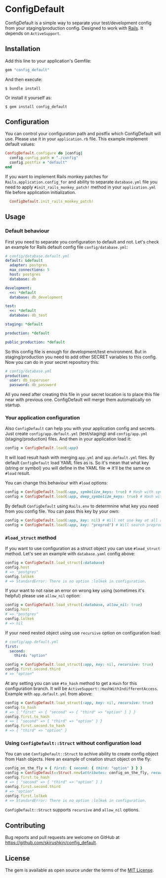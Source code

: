 # ConfigDefault

ConfigDefault is a simple way to separate your test/development config from your staging/production config.
Designed to work with [Rails](https://github.com/rails/rails). It depends on `ActiveSupport`.

## Installation

Add this line to your application's Gemfile:

```ruby
gem "config_default"
```

And then execute:

    $ bundle install

Or install it yourself as:

    $ gem install config_default

## Configuration

You can control your configuration path and postfix which ConfigDefault will use.
Please use it in your `application.rb` file.
This example implement default values:

```ruby
ConfigDefault.configure do |config|
  config.config_path = "./config"
  config.postfix = "default"
end
```

If you want to implement Rails monkey patches for `Rails.application.config_for` and ability to
separate `database.yml` file you need to apply `#init_rails_monkey_patch!` method in your
`application.yml` file before application initialization.

```ruby
  ConfigDefault.init_rails_monkey_patch!
```

## Usage

### Default behaviour

First you need to separate you configuration to default and not.
Let's check an example for Rails default config file `config/database.yml`:

```yaml
# config/database.default.yml
default: &default
  adapter: postgres
  max_connections: 5
  host: postgres
  database: db

development:
  <<: *default
  database: db_development

test:
  <<: *default
  database: db_test

staging: *default

production: *default

public_production: *default
```

So this config file is enough for development/test environment.
But in staging/production you need to add other SECRET variables to this config.
Now you can do in your secret repository this:

```yaml
# config/database.yml
production:
  user: db_superuser
  password: db_password
```

All you need after creating this file in your secret location is to place this file near with
previous one. ConfigDefault will merge them automatically on startup.

### Your application configuration

Also `ConfigDefault` can help you with your application config and secrets.
Just create `config/app.default.yml` (test/staging) and `config/app.yml` (staging/production) files.
And then in your application load it:

```ruby
config = ConfigDefault.load(:app)
```

It will load result hash with merging `app.yml` and `app.default.yml` files.
By default `ConfigDefault` load YAML files as is.
So it's mean that what key (string or symbol) you will define in the YAML file => it'll be the same on `#load` result.

You can change this behaviour with `#load` options:
```ruby
config = ConfigDefault.load(:app, symbolize_keys: true) # Hash with symbolized first keys
config = ConfigDefault.load(:app, deep_symbolize_keys: true) # Hash with symbolized all keys
```

By default `ConfigDefault` using `Rails.env` to determnine what key you need from you config file.
You can pass this key by your own:
```ruby
config = ConfigDefault.load(:app, key: nil) # Will not use key at all and result by full file
config = ConfigDefault.load(:app, key: "preprod") # Will search preprod key in file
```

### `#load_struct` method

If you want to use configuration as a struct object you can use `#load_struct` method.
Let's see an example with `database.yaml` config above:

```ruby
config = ConfigDefault.load_struct(:database)
config.host
# => "postgres"
config.lolkek
# => StandardError: There is no option :lolkek in configuration.
```

If your want to not raise an error on wrong key using (sometimes it's helpful) please use `allow_nil` option:

```ruby
config = ConfigDefault.load_struct(:database, allow_nil: true)
config.host
# => "postgres"
config.lolkek
# => nil
```

If your need nested object using use `recursive` option on configuration load:

```yaml
# config/app.default.yml
first:
  second:
    third: "option"
```

```ruby
config = ConfigDefault.load_struct(:app, key: nil, recursive: true)
config.first.second.third
# => "option"
```

At any setting you can use `#to_hash` method to get a `Hash` for this configuration branch.
It will be `ActiveSupport::HashWithIndifferentAccess`.
Example with `app.default.yml` from above:

```ruby
config = ConfigDefault.load_struct(:app, key: nil, recursive: true)
config.to_hash
# => { "first" => { "second" => { "third" => "option" } } }
config.first.to_hash
# => { "second" => { "third" => "option" } }
config.first.second.to_hash
# => { "third" => "option" }
```

### Using `ConfigDefault::Struct` without configuration load

You can use `ConfigDefault::Struct` to achive ability to create config object from Hash objects.
Here an example of creation struct object on the fly:

```ruby
config_on_the_fly = { first: { second: { third: "option" } } }
config = ConfigDefault::Struct.new(attributes: config_on_the_fly, recursive: true)
config.first.to_hash
# => { "second" => { "third" => "option" } }
config.first.second.third
# => "option"
config.first.lolkek
# => StandardError: There is no option :lolkek in configuration.
```

`ConfigDefault::Struct` supports `recursive` and `allow_nil` options.

## Contributing

Bug reports and pull requests are welcome on GitHub at https://github.com/skirushkin/config_default.

## License

The gem is available as open source under the terms of the [MIT License](https://opensource.org/licenses/MIT).

